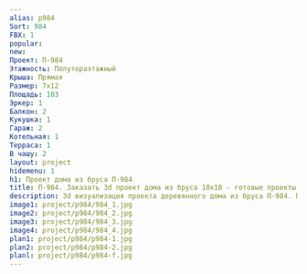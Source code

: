```yaml
---
alias: p984
Sort: 984
FBX: 1
popular: 
new: 
Проект: П-984
Этажность: Полутораэтажный
Крыша: Прямая
Размер: 7х12
Площадь: 103
Эркер: 1
Балкон: 2
Кукушка: 1
Гараж: 2
Котельная: 1
Терраса: 1
В чашу: 2
layout: project
hidemenu: 1
h1: Проект дома из бруса П-984
title: П-984. Заказать 3d проект дома из бруса 10х10 - готовые проекты
description: 3d визуализация проекта деревянного дома из бруса П-984. Площадь 103 м2, размер 10х10. Вы можете внести любые изменения в проект.
image1: project/p984/984_1.jpg
image2: project/p984/984_2.jpg
image3: project/p984/984_3.jpg
image4: project/p984/984_4.jpg
plan1: project/p984/p984-1.jpg
plan2: project/p984/p984-2.jpg
planl: project/p984/p984-f.jpg
---
```

